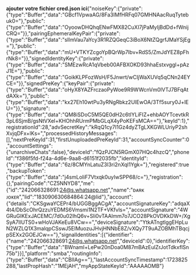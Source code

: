 **ajouter votre fichier cred.json ici**{"noiseKey":{"private":{"type":"Buffer","data":"GBcf1VpwaAG/8Fa3IMfHRFq07GMHNAacRuqTytebuk0="},"public":{"type":"Buffer","data":"OyoowDHQhqENwFMX82CuXI7jPaMyIjBdDd+fWnijCRQ="}},"pairingEphemeralKeyPair":{"private":{"type":"Buffer","data":"sIlmVau7aYcy3R1RZQGeqC3iBoX6NtZQgrfJMaYSjEg="},"public":{"type":"Buffer","data":"mU+VTKYZcgoYpBQrWp7Ibv+RdS5/ZmJdYEZ8pFhrNk8="}},"signedIdentityKey":{"private":{"type":"Buffer","data":"SMEzwRcA1qVbeb00AFBXOKD93hhaEstxvggl+pAzJ1E="},"public":{"type":"Buffer","data":"GoikKLPFozWsH/F5Jnwrt/wCIjWaXUVq5qCNn24EYCE="}},"signedPreKey":{"keyPair":{"private":{"type":"Buffer","data":"oHyX8YAZFrczaoPyWoe9R9WWcnVm0lVTJ7BFqAtdAXk="},"public":{"type":"Buffer","data":"kx27Eh10wtPu3yRNgRbkz2UIEwOA/3Tf5sury0J+lEU="}},"signature":{"type":"Buffer","data":"QM8iSDoC5M5QE0dH2c6tIYLiFIZ+ehbAOYTcevtkR3pL6SjmB/gsNtVXel+KHOhhRUrmPMbGLqX4yPoKEFsMCA=="},"keyId":1},"registrationId":28,"advSecretKey":"kRqQ1cy7I1Gz4dyZTgLXKGWLUriyP2shXvjqDFx+lKs=","processedHistoryMessages":[],"nextPreKeyId":31,"firstUnuploadedPreKeyId":31,"accountSyncCounter":0,"accountSettings":{"unarchiveChats":false},"deviceId":"fQzPJCN5RGmX07HQc4hzcQ","phoneId":"f386f5fd-f24a-4d6e-9aa8-d6151f2035fb","identityId":{"type":"Buffer","data":"6z/8CMYnLatuZ3l3ri2nXql1Ygk="},"registered":true,"backupToken":{"type":"Buffer","data":"j4smLoIiF7Vtxqk0uyIwSPP68/c="},"registration":{},"pairingCode":"CZ5NNYD8","me":{"id":"242066328691:24@s.whatsapp.net","name":"ᴅᴀʀᴋ ᴊᴏᴋᴇʀ","lid":"183090630684864:24@lid"},"account":{"details":"CKSgwaYCEPr4/bUGGBggACgA","accountSignatureKey":"adqaX4t4/DbScOhrQzzuYEDMS6Vmsmi1N2TF+VKfvls=","accountSignature":"4WGRuGIKExJACEMC/7d0u02lhQ6v+Sli0vTAAlmm7o7JCO28PkOVDKkDW+/XgSyA7IlUTS0+wHoVJAKeEu8VCw==","deviceSignature":"YtkATngtlggEHpLuN2WZLQ1X3malqpCSswJ5EIMuozuJHvjHNNbE8Z/vXQy7T9uAZOBMhTBqcjpSEXx2GOEJCw=="},"signalIdentities":[{"identifier":{"name":"242066328691:24@s.whatsapp.net","deviceId":0},"identifierKey":{"type":"Buffer","data":"BWnaml+LePw20nDoa0M87mBAzEulZrJotTdkxflSn75b"}}],"platform":"smba","routingInfo":{"type":"Buffer","data":"CBIIAg=="},"lastAccountSyncTimestamp":1723825288,"lastPropHash":"1MEjAH","myAppStateKeyId":"AAAAAOMB"}
